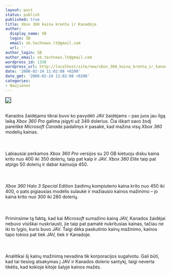 ```yaml
---
layout: post
status: publish
published: true
title: Xbox 360 kaina krenta ir Kanadoje
author:
  display_name: SB
  login: SB
  email: sb.technews.lt@gmail.com
  url: ''
author_login: SB
author_email: sb.technews.lt@gmail.com
wordpress_id: 1338
wordpress_url: http://localhost/site/new/xbox_360_kaina_krenta_ir_kanadoje/
date: '2008-02-24 11:02:08 +0200'
date_gmt: '2008-02-24 11:02:08 +0200'
categories:
- Naujienos
---
```

<div class="imgright"><img src="http://images.dailytech.com/nimage/7320_Xbox360.jpg" border="1"></div>
<p><br>Kanados žaidėjams tikrai buvo ko pavydėti JAV žaidėjams – pas juos jau ilgą laiką <i>Xbox 360 Pro</i> galima įsigyti už 349 dolerius. Čia iškart savo žodį pareiškė <i>Microsoft Canada</i> padalinys ir pasakė, kad mažina visų <i>Xbox 360</i> modelių kainas.<br />
<br><br />
<br>Labiausiai perkamos <i>Xbox 360 Pro</i> versijos su 20 GB kietuoju disku kaina krito nuo 400 iki 350 dolerių, taip pat kaip ir JAV. <i>Xbox 360 Elite</i> taip pat atpigo 50 dolerių ir dabar kainuoja 450.<br />
<br><br />
<br><i>Xbox 360 Halo 3 Special Edition</i> žaidimų kompiuterio kaina krito nuo 450 iki 400, o pats pigiausias modelis sulaukė ir mažiausio kainos mažinimo – jo kaina krito nuo 300 iki 280 dolerių.<br />
<br><br />
<br>Priminsime tą faktą, kad kai <i>Microsoft</i> sumažino kainą JAV, Kanados žaidėjai nebuvo visiškai nuskriausti, jie taip pat pamatė nukritusias kainas, tačiau ne iki to lygio, kuris buvo JAV. Taigi dėka paskutinio kainų mažinimo, kainos tapo tokios pat tiek JAV, tiek ir Kanadoje.<br />
<br><br />
<br>Analitikai šį kainų mažinimą nevadina tik korporacijos sugalvotu. Gali būti, kad tai tiesiog atsakymas į JAV ir Kanados dolerio santykį, taigi neverta tikėtis, kad kokioje kitoje šalyje kainos mažės.</p>
